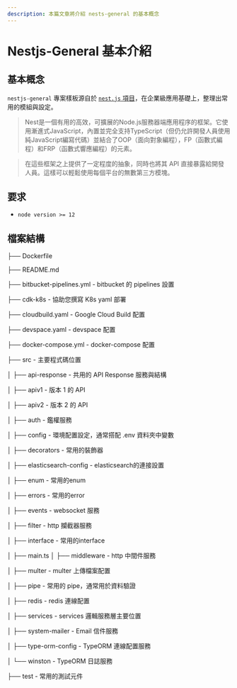 ```yaml
---
description: 本篇文章將介紹 nests-general 的基本概念
---
```


# Nestjs-General 基本介紹

## 基本概念

`nestjs-general` 專案樣板源自於 [`nest.js` 項目](https://github.com/nestjs/nest)，在企業級應用基礎上，整理出常用的模組與設定。

> Nest是一個有用的高效，可擴展的Node.js服務器端應用程序的框架。它使用漸進式JavaScript，內置並完全支持TypeScript（但仍允許開發人員使用純JavaScript編寫代碼）並結合了OOP（面向對象編程），FP（函數式編程）和FRP（函數式響應編程）的元素。

> 在這些框架之上提供了一定程度的抽象，同時也將其 API 直接暴露給開發人員。這樣可以輕鬆使用每個平台的無數第三方模塊。

## 要求

* `node version >= 12`

## 檔案結構

├── Dockerfile

├── README.md

├── bitbucket-pipelines.yml - bitbucket 的 pipelines 設置

├── cdk-k8s - 協助您撰寫 K8s yaml 部署

├── cloudbuild.yaml - Google Cloud Build 配置

├── devspace.yaml - devspace 配置

├── docker-compose.yml - docker-compose 配置

├── src - 主要程式碼位置

│   ├── api-response - 共用的 API Response 服務與結構

│   ├── apiv1 - 版本 1 的 API

│   ├── apiv2 - 版本 2 的 API

│   ├── auth - 鑑權服務

│   ├── config - 環境配置設定，通常搭配 .env 資料夾中變數

│   ├── decorators - 常用的裝飾器

│   ├── elasticsearch-config - elasticsearch的連接設置

│   ├── enum - 常用的enum

│   ├── errors - 常用的error

│   ├── events - websocket 服務

│   ├── filter - http 攔截器服務

│   ├── interface - 常用的interface

│   ├── main.ts
│   ├── middleware - http 中間件服務

│   ├── multer - multer 上傳檔案配置

│   ├── pipe - 常用的 pipe，通常用於資料驗證

│   ├── redis - redis 連線配置

│   ├── services - services 邏輯服務層主要位置

│   ├── system-mailer - Email 信件服務

│   ├── type-orm-config - TypeORM 連線配置服務

│   └── winston - TypeORM 日誌服務

├── test - 常用的測試元件
